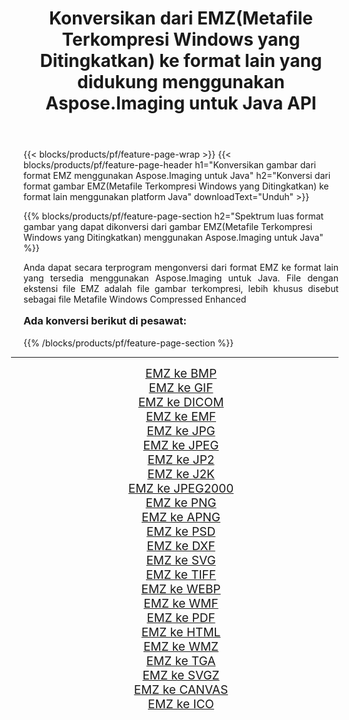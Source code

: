 ﻿---
title: Konversikan dari EMZ(Metafile Terkompresi Windows yang Ditingkatkan) ke format lain yang didukung menggunakan Aspose.Imaging untuk Java API 
weight: 3920
url: /id/java/conversion/from/emz/ 
lang: id
langdirlevel: 2
locales: zh-hans,ja,it,ru,de,es,fr,nl,id,lt,pl,pt,vi,tr,ko,zh-hant,ar,hi,th,sv,cs,uk,he
description: Aspose.Imaging dapat dengan mudah mengonversi dari EMZ(Metafile Terkompresi Windows yang Ditingkatkan) ke format lain menggunakan platform Java
---

{{< blocks/products/pf/feature-page-wrap >}}
{{< blocks/products/pf/feature-page-header h1="Konversikan gambar dari format EMZ menggunakan Aspose.Imaging untuk Java" h2="Konversi dari format gambar EMZ(Metafile Terkompresi Windows yang Ditingkatkan) ke format lain menggunakan platform Java" downloadText="Unduh" >}}


{{% blocks/products/pf/feature-page-section  h2="Spektrum luas format gambar yang dapat dikonversi dari gambar EMZ(Metafile Terkompresi Windows yang Ditingkatkan) menggunakan Aspose.Imaging untuk Java" %}}
<p align=justify>Anda dapat secara terprogram mengonversi dari format EMZ ke format lain yang tersedia menggunakan
Aspose.Imaging untuk Java. File dengan ekstensi file EMZ adalah file gambar terkompresi, lebih khusus disebut sebagai file Metafile Windows Compressed Enhanced</p>
<h3 style="margin-top:16px;">
Ada konversi berikut di pesawat:
</h3>
{{% /blocks/products/pf/feature-page-section %}}
<div class="container-fluid productfamilypage bg-gray">
    <div class="convertypes bg-gray agp-content section">
        <div class="container">
		<hr style="margin-left:-20px;"/>
		<div class="row other-converters" style="gap: 10px;font-size: 19px;text-align:center;">
		    <div class='col-md-3 other-converter remove-lp remove-rp'><a href="/imaging/id/java/conversion/emz-to-bmp/" style="padding:15px;">EMZ ke BMP</a></div><div class='col-md-3 other-converter remove-lp remove-rp'><a href="/imaging/id/java/conversion/emz-to-gif/" style="padding:15px;">EMZ ke GIF</a></div><div class='col-md-3 other-converter remove-lp remove-rp'><a href="/imaging/id/java/conversion/emz-to-dicom/" style="padding:15px;">EMZ ke DICOM</a></div><div class='col-md-3 other-converter remove-lp remove-rp'><a href="/imaging/id/java/conversion/emz-to-emf/" style="padding:15px;">EMZ ke EMF</a></div><div class='col-md-3 other-converter remove-lp remove-rp'><a href="/imaging/id/java/conversion/emz-to-jpg/" style="padding:15px;">EMZ ke JPG</a></div><div class='col-md-3 other-converter remove-lp remove-rp'><a href="/imaging/id/java/conversion/emz-to-jpeg/" style="padding:15px;">EMZ ke JPEG</a></div><div class='col-md-3 other-converter remove-lp remove-rp'><a href="/imaging/id/java/conversion/emz-to-jp2/" style="padding:15px;">EMZ ke JP2</a></div><div class='col-md-3 other-converter remove-lp remove-rp'><a href="/imaging/id/java/conversion/emz-to-j2k/" style="padding:15px;">EMZ ke J2K</a></div><div class='col-md-3 other-converter remove-lp remove-rp'><a href="/imaging/id/java/conversion/emz-to-jpeg2000/" style="padding:15px;">EMZ ke JPEG2000</a></div><div class='col-md-3 other-converter remove-lp remove-rp'><a href="/imaging/id/java/conversion/emz-to-png/" style="padding:15px;">EMZ ke PNG</a></div><div class='col-md-3 other-converter remove-lp remove-rp'><a href="/imaging/id/java/conversion/emz-to-apng/" style="padding:15px;">EMZ ke APNG</a></div><div class='col-md-3 other-converter remove-lp remove-rp'><a href="/imaging/id/java/conversion/emz-to-psd/" style="padding:15px;">EMZ ke PSD</a></div><div class='col-md-3 other-converter remove-lp remove-rp'><a href="/imaging/id/java/conversion/emz-to-dxf/" style="padding:15px;">EMZ ke DXF</a></div><div class='col-md-3 other-converter remove-lp remove-rp'><a href="/imaging/id/java/conversion/emz-to-svg/" style="padding:15px;">EMZ ke SVG</a></div><div class='col-md-3 other-converter remove-lp remove-rp'><a href="/imaging/id/java/conversion/emz-to-tiff/" style="padding:15px;">EMZ ke TIFF</a></div><div class='col-md-3 other-converter remove-lp remove-rp'><a href="/imaging/id/java/conversion/emz-to-webp/" style="padding:15px;">EMZ ke WEBP</a></div><div class='col-md-3 other-converter remove-lp remove-rp'><a href="/imaging/id/java/conversion/emz-to-wmf/" style="padding:15px;">EMZ ke WMF</a></div><div class='col-md-3 other-converter remove-lp remove-rp'><a href="/imaging/id/java/conversion/emz-to-pdf/" style="padding:15px;">EMZ ke PDF</a></div><div class='col-md-3 other-converter remove-lp remove-rp'><a href="/imaging/id/java/conversion/emz-to-html/" style="padding:15px;">EMZ ke HTML</a></div><div class='col-md-3 other-converter remove-lp remove-rp'><a href="/imaging/id/java/conversion/emz-to-wmz/" style="padding:15px;">EMZ ke WMZ</a></div><div class='col-md-3 other-converter remove-lp remove-rp'><a href="/imaging/id/java/conversion/emz-to-tga/" style="padding:15px;">EMZ ke TGA</a></div><div class='col-md-3 other-converter remove-lp remove-rp'><a href="/imaging/id/java/conversion/emz-to-svgz/" style="padding:15px;">EMZ ke SVGZ</a></div><div class='col-md-3 other-converter remove-lp remove-rp'><a href="/imaging/id/java/conversion/emz-to-canvas/" style="padding:15px;">EMZ ke CANVAS</a></div><div class='col-md-3 other-converter remove-lp remove-rp'><a href="/imaging/id/java/conversion/emz-to-ico/" style="padding:15px;">EMZ ke ICO</a></div>
                </div>
        </div>
    </div>
</div>
<br/>

